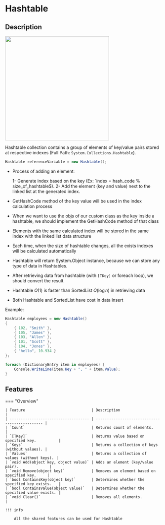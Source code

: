 # Hashtable

## Description

<img src="image15.jpg" style="width:3.5in" />

Hashtable collection contains a group of elements of key/value pairs stored at respective indexes (Full Path: `System.Collections.Hashtable`).

```csharp
Hashtable referenceVariable = new Hashtable();
```

- Process of adding an element:

    1- Generate index based on the key (Ex: `index = hash_code % size_of_hashtable$).
    2- Add the element (key and value) next to the linked list at the generated index.

- GetHashCode method of the key value will be used in the index calculation process
- When we want to use the objs of our custom class as the key inside a hashtable, we should implement the GetHashCode method of that class
- Elements with the same calculated index will be stored in the same index with the linked list data structure
- Each time, when the size of hashtable changes, all the exists indexes will be calculated automatically
- Hashtable will return System.Object instance, because we can store any type of data in Hashtables.
- After retrieving data from hashtable (with `[TKey]` or foreach loop), we should convert the result.
- Hashtable $O(1)$ is faster than SortedList $O(\log n)$ in retrieving data
- Both Hashtable and SortedList have cost in data insert

Example:

```csharp
Hashtable employees = new Hashtable()
{
    { 102, "Smith" },
    { 105, "James" },
    { 103, "Allen" },
    { 101, "Scott" },
    { 104, "Jones" },
    { "hello", 10.934 }
};

foreach (DictionaryEntry item in employees) {
    Console.WriteLine(item.Key + ", " + item.Value);
}
```

## Features

=== "Overview"

    | Feature                              | Description                                    |
    | ------------------------------------ | ---------------------------------------------- |
    | `Count`                              | Returns count of elements.                     |
    | `[TKey]`                             | Returns value based on specified key.          |
    | `Keys`                               | Returns a collection of keys (without values). |
    | `Values`                             | Returns a collection of values (without keys). |
    | `void Add(object key, object value)` | Adds an element (key/value pair).              |
    | `void Remove(object key)`            | Removes an element based on specified key.     |
    | `bool ContainsKey(object key)`       | Determines whether the specified key exists.   |
    | `bool ContainsValue(object value)`   | Determines whether the specified value exists. |
    | `void Clear()`                       | Removes all elements.                          |

    !!! info

        All the shared features can be used for Hashtable
